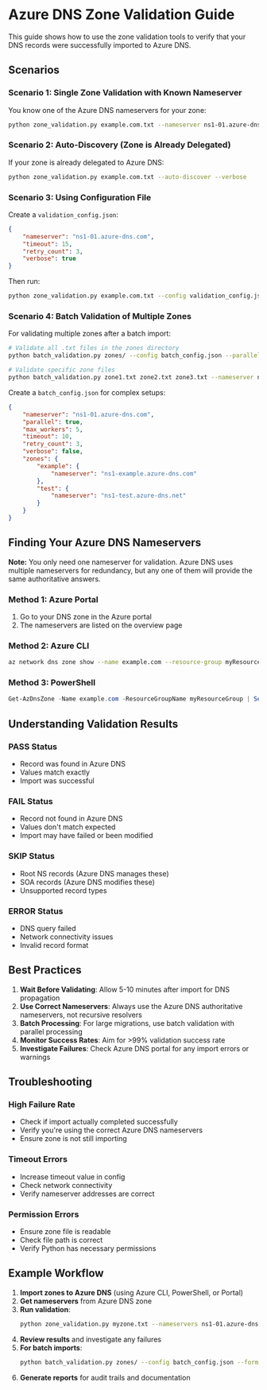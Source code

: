 # Azure DNS Zone Validation Guide

This guide shows how to use the zone validation tools to verify that your DNS records were successfully imported to Azure DNS.

## Scenarios

### Scenario 1: Single Zone Validation with Known Nameserver

You know one of the Azure DNS nameservers for your zone:

```bash
python zone_validation.py example.com.txt --nameserver ns1-01.azure-dns.com
```

### Scenario 2: Auto-Discovery (Zone is Already Delegated)

If your zone is already delegated to Azure DNS:

```bash
python zone_validation.py example.com.txt --auto-discover --verbose
```

### Scenario 3: Using Configuration File

Create a `validation_config.json`:

```json
{
    "nameserver": "ns1-01.azure-dns.com",
    "timeout": 15,
    "retry_count": 3,
    "verbose": true
}
```

Then run:

```bash
python zone_validation.py example.com.txt --config validation_config.json
```

### Scenario 4: Batch Validation of Multiple Zones

For validating multiple zones after a batch import:

```bash
# Validate all .txt files in the zones directory
python batch_validation.py zones/ --config batch_config.json --parallel

# Validate specific zone files
python batch_validation.py zone1.txt zone2.txt zone3.txt --nameserver ns1-01.azure-dns.com
```

Create a `batch_config.json` for complex setups:

```json
{
    "nameserver": "ns1-01.azure-dns.com",
    "parallel": true,
    "max_workers": 5,
    "timeout": 10,
    "retry_count": 3,
    "verbose": false,
    "zones": {
        "example": {
            "nameserver": "ns1-example.azure-dns.com"
        },
        "test": {
            "nameserver": "ns1-test.azure-dns.net"
        }
    }
}
```

## Finding Your Azure DNS Nameservers

**Note:** You only need one nameserver for validation. Azure DNS uses multiple nameservers for redundancy, but any one of them will provide the same authoritative answers.

### Method 1: Azure Portal
1. Go to your DNS zone in the Azure portal
2. The nameservers are listed on the overview page

### Method 2: Azure CLI
```bash
az network dns zone show --name example.com --resource-group myResourceGroup --query nameServers
```

### Method 3: PowerShell
```powershell
Get-AzDnsZone -Name example.com -ResourceGroupName myResourceGroup | Select-Object NameServers
```

## Understanding Validation Results

### PASS Status
- Record was found in Azure DNS
- Values match exactly
- Import was successful

### FAIL Status  
- Record not found in Azure DNS
- Values don't match expected
- Import may have failed or been modified

### SKIP Status
- Root NS records (Azure DNS manages these)
- SOA records (Azure DNS modifies these)
- Unsupported record types

### ERROR Status
- DNS query failed
- Network connectivity issues
- Invalid record format

## Best Practices

1. **Wait Before Validating**: Allow 5-10 minutes after import for DNS propagation
2. **Use Correct Nameservers**: Always use the Azure DNS authoritative nameservers, not recursive resolvers
3. **Batch Processing**: For large migrations, use batch validation with parallel processing
4. **Monitor Success Rates**: Aim for >99% validation success rate
5. **Investigate Failures**: Check Azure DNS portal for any import errors or warnings

## Troubleshooting

### High Failure Rate
- Check if import actually completed successfully
- Verify you're using the correct Azure DNS nameservers
- Ensure zone is not still importing

### Timeout Errors
- Increase timeout value in config
- Check network connectivity
- Verify nameserver addresses are correct

### Permission Errors
- Ensure zone file is readable
- Check file path is correct
- Verify Python has necessary permissions

## Example Workflow

1. **Import zones to Azure DNS** (using Azure CLI, PowerShell, or Portal)
2. **Get nameservers** from Azure DNS zone
3. **Run validation**:
   ```bash
   python zone_validation.py myzone.txt --nameservers ns1-01.azure-dns.com ns2-01.azure-dns.net --verbose
   ```
4. **Review results** and investigate any failures
5. **For batch imports**:
   ```bash
   python batch_validation.py zones/ --config batch_config.json --format json --output validation_report.json
   ```
6. **Generate reports** for audit trails and documentation
